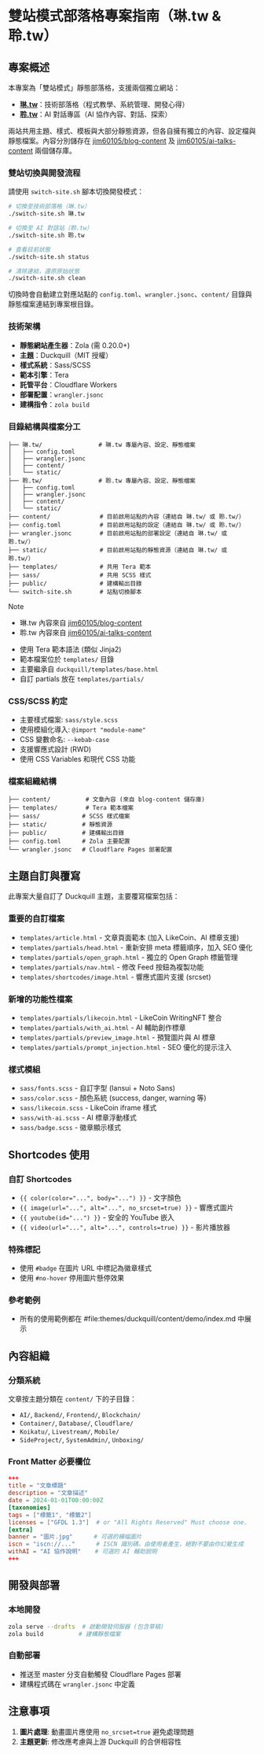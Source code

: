 # 雙站模式部落格專案指南（琳.tw & 聆.tw）

## 專案概述

本專案為「雙站模式」靜態部落格，支援兩個獨立網站：

- **[琳.tw](https://琳.tw)**：技術部落格（程式教學、系統管理、開發心得）
- **[聆.tw](https://聆.tw)**：AI 對話專區（AI 協作內容、對話、探索）

兩站共用主題、樣式、模板與大部分靜態資源，但各自擁有獨立的內容、設定檔與靜態檔案。內容分別儲存在 [jim60105/blog-content](https://github.com/jim60105/blog-content) 及 [jim60105/ai-talks-content](https://github.com/jim60105/ai-talks-content) 兩個儲存庫。

### 雙站切換與開發流程

請使用 `switch-site.sh` 腳本切換開發模式：

```bash
# 切換至技術部落格（琳.tw）
./switch-site.sh 琳.tw

# 切換至 AI 對話站（聆.tw）
./switch-site.sh 聆.tw

# 查看目前狀態
./switch-site.sh status

# 清除連結，還原原始狀態
./switch-site.sh clean
```

切換時會自動建立對應站點的 `config.toml`、`wrangler.jsonc`、`content/` 目錄與靜態檔案連結到專案根目錄。

### 技術架構

- **靜態網站產生器**：Zola (需 0.20.0+)
- **主題**：Duckquill（MIT 授權）
- **樣式系統**：Sass/SCSS
- **範本引擎**：Tera
- **託管平台**：Cloudflare Workers
- **部署配置**：`wrangler.jsonc`
- **建構指令**：`zola build`

### 目錄結構與檔案分工

```
├── 琳.tw/                # 琳.tw 專屬內容、設定、靜態檔案
│   ├── config.toml
│   ├── wrangler.jsonc
│   ├── content/
│   └── static/
├── 聆.tw/                # 聆.tw 專屬內容、設定、靜態檔案
│   ├── config.toml
│   ├── wrangler.jsonc
│   ├── content/
│   └── static/
├── content/              # 目前啟用站點的內容（連結自 琳.tw/ 或 聆.tw/）
├── config.toml           # 目前啟用站點的設定（連結自 琳.tw/ 或 聆.tw/）
├── wrangler.jsonc        # 目前啟用站點的部署設定（連結自 琳.tw/ 或 聆.tw/）
├── static/               # 目前啟用站點的靜態資源（連結自 琳.tw/ 或 聆.tw/）
├── templates/            # 共用 Tera 範本
├── sass/                 # 共用 SCSS 樣式
├── public/               # 建構輸出目錄
└── switch-site.sh        # 站點切換腳本
```

> [!NOTE]
>
> - 琳.tw 內容來自 [jim60105/blog-content](https://github.com/jim60105/blog-content)
> - 聆.tw 內容來自 [jim60105/ai-talks-content](https://github.com/jim60105/ai-talks-content)

- 使用 Tera 範本語法 (類似 Jinja2)
- 範本檔案位於 `templates/` 目錄
- 主要繼承自 `duckquill/templates/base.html`
- 自訂 partials 放在 `templates/partials/`

### CSS/SCSS 約定

- 主要樣式檔案: `sass/style.scss`
- 使用模組化導入: `@import "module-name"`
- CSS 變數命名: `--kebab-case`
- 支援響應式設計 (RWD)
- 使用 CSS Variables 和現代 CSS 功能

### 檔案組織結構

```
├── content/          # 文章內容 (來自 blog-content 儲存庫)
├── templates/        # Tera 範本檔案
├── sass/            # SCSS 樣式檔案
├── static/          # 靜態資源
├── public/          # 建構輸出目錄
├── config.toml      # Zola 主要配置
└── wrangler.jsonc   # Cloudflare Pages 部署配置
```

## 主題自訂與覆寫

此專案大量自訂了 Duckquill 主題，主要覆寫檔案包括：

### 重要的自訂檔案

- `templates/article.html` - 文章頁面範本 (加入 LikeCoin、AI 標章支援)
- `templates/partials/head.html` - 重新安排 meta 標籤順序，加入 SEO 優化
- `templates/partials/open_graph.html` - 獨立的 Open Graph 標籤管理
- `templates/partials/nav.html` - 修改 Feed 按鈕為複製功能
- `templates/shortcodes/image.html` - 響應式圖片支援 (srcset)

### 新增的功能性檔案

- `templates/partials/likecoin.html` - LikeCoin WritingNFT 整合
- `templates/partials/with_ai.html` - AI 輔助創作標章
- `templates/partials/preview_image.html` - 預覽圖片與 AI 標章
- `templates/partials/prompt_injection.html` - SEO 優化的提示注入

### 樣式模組

- `sass/fonts.scss` - 自訂字型 (Iansui + Noto Sans)
- `sass/color.scss` - 顏色系統 (success, danger, warning 等)
- `sass/likecoin.scss` - LikeCoin iframe 樣式
- `sass/with-ai.scss` - AI 標章浮動樣式
- `sass/badge.scss` - 徽章顯示樣式

## Shortcodes 使用

### 自訂 Shortcodes

- `{{ color(color="...", body="...") }}` - 文字顏色
- `{{ image(url="...", alt="...", no_srcset=true) }}` - 響應式圖片
- `{{ youtube(id="...") }}` - 安全的 YouTube 嵌入
- `{{ video(url="...", alt="...", controls=true) }}` - 影片播放器

### 特殊標記

- 使用 `#badge` 在圖片 URL 中標記為徽章樣式
- 使用 `#no-hover` 停用圖片懸停效果

### 參考範例

- 所有的使用範例都在 #file:themes/duckquill/content/demo/index.md 中展示

## 內容組織

### 分類系統

文章按主題分類在 `content/` 下的子目錄：

- `AI/`, `Backend/`, `Frontend/`, `Blockchain/`
- `Container/`, `Database/`, `Cloudflare/`
- `Koikatu/`, `Livestream/`, `Mobile/`
- `SideProject/`, `SystemAdmin/`, `Unboxing/`

### Front Matter 必要欄位

```toml
+++
title = "文章標題"
description = "文章描述"
date = 2024-01-01T00:00:00Z
[taxonomies]
tags = ["標籤1", "標籤2"]
licenses = ["GFDL 1.3"]  # or "All Rights Reserved" Must choose one.
[extra]
banner = "圖片.jpg"      # 可選的橫幅圖片
iscn = "iscn://..."      # ISCN 識別碼，由使用者產生，絕對不要由你幻覺生成
withAI = "AI 協作說明"    # 可選的 AI 輔助說明
+++
```

## 開發與部署

### 本地開發

```bash
zola serve --drafts  # 啟動開發伺服器 (包含草稿)
zola build          # 建構靜態檔案
```

### 自動部署

- 推送至 master 分支自動觸發 Cloudflare Pages 部署
- 建構程式碼在 `wrangler.jsonc` 中定義

## 注意事項

1. **圖片處理**: 動畫圖片應使用 `no_srcset=true` 避免處理問題
2. **主題更新**: 修改應考慮與上游 Duckquill 的合併相容性
